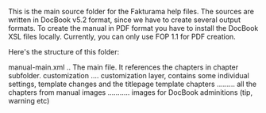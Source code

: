 This is the main source folder for the Fakturama help files. The sources are written in DocBook v5.2 format, since we have to create several output formats. 
To create the manual in PDF format you have to install the DocBook XSL files locally. Currently, you can only use FOP 1.1 for PDF creation.

Here's the structure of this folder:

manual-main.xml .. The main file. It references the chapters in chapter subfolder. 
customization .... customization layer, contains some individual settings, template changes and the titlepage template
chapters ......... all the chapters from manual
images ........... images for DocBook adminitions (tip, warning etc)
